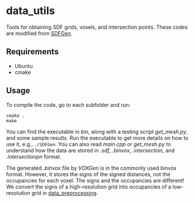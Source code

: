 # data_utils
Tools for obtaining SDF grids, voxels, and intersection points. These codes are modified from [SDFGen](https://github.com/christopherbatty/SDFGen).


## Requirements
- Ubuntu
- cmake


## Usage

To compile the code, go to each subfolder and run:
```
cmake .
make
```

You can find the executable in *bin*, along with a testing script *get_mesh.py*, and some sample results. Run the executable to get more details on how to use it, e.g., ```./SDFGen```. You can also read *main.cpp* or *get_mesh.py* to understand how the data are stored in *.sdf*, *.binvox*, *.intersection*, and *.intersectionpn* format.

The generated *.binvox* file by *VOXGen* is in the commonly used binvox format. However, it stores the signs of the signed distances, not the occupancies for each voxel. The signs and the occupancies are different! We convert the signs of a high-resolution grid into occupancies of a low-resolution grid in [data_preprocessing](https://github.com/czq142857/NMC/tree/master/data_preprocessing).
